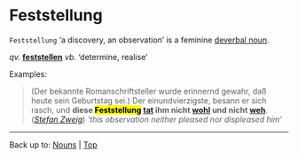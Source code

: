 # Feststellung

`Feststellung` ‘a discovery, an observation’ is a feminine [deverbal noun](../../deverbalNouns.md).

*qv.* **[feststellen](../../../verbs/f/fe/feststellen.md)** *vb.* ‘determine, realise’

Examples:

> (Der bekannte Romanschriftsteller wurde erinnernd gewahr, daß heute sein Geburtstag sei.) Der einundvierzigste, besann er sich rasch, und **diese <mark>Feststellung</mark> [tat](../../../verbs/w/wo/wohltun.md) ihm nicht [wohl](../../../verbs/w/wo/wohltun.md) und nicht [weh](../../../verbs/w/we/wehtun.md)**. (*[Stefan Zweig](../../../texts/StefanZweig/BriefEinerUnbekannten.md)*) *‘this observation neither pleased nor displeased him’*

----

Back up to: [Nouns](../../index.md) | [Top](../../../index.md)
